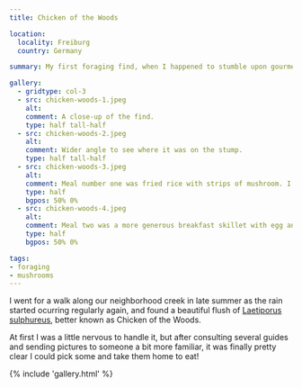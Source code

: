 ```yaml
---
title: Chicken of the Woods

location:
  locality: Freiburg
  country: Germany

summary: My first foraging find, when I happened to stumble upon gourmet mushrooms right in my own neighborhood.

gallery:
  - gridtype: col-3
  - src: chicken-woods-1.jpeg
    alt: 
    comment: A close-up of the find.
    type: half tall-half
  - src: chicken-woods-2.jpeg
    alt: 
    comment: Wider angle to see where it was on the stump.
    type: half tall-half
  - src: chicken-woods-3.jpeg
    alt: 
    comment: Meal number one was fried rice with strips of mushroom. I cautiously tried just a few strips, in case I'd made a mistake in identifying them.
    type: half
    bgpos: 50% 0%
  - src: chicken-woods-4.jpeg
    alt: 
    comment: Meal two was a more generous breakfast skillet with egg and sweet potato hash.
    type: half
    bgpos: 50% 0%

tags:
- foraging
- mushrooms
---
```


I went for a walk along our neighborhood creek in late summer as the rain started ocurring regularly again, and found a beautiful flush of [Laetiporus sulphureus](https://en.wikipedia.org/wiki/Laetiporus), better known as Chicken of the Woods.

At first I was a little nervous to handle it, but after consulting several guides and sending pictures to someone a bit more familiar, it was finally pretty clear I could pick some and take them home to eat!

{% include 'gallery.html' %}

